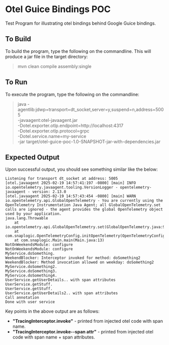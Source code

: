 # Otel Guice Bindings POC
Test Program for illustrating otel bindings behind Google Guice bindings.

## To Build

To build the program, type the following on the commandline. This will produce a jar file in the target directory:
> mvn clean compile assembly:single

## To Run

To execute the program, type the following on the commandline:
> java -agentlib:jdwp=transport=dt_socket,server=y,suspend=n,address=5005 \
 -javaagent:otel-javaagent.jar \
 -Dotel.exporter.otlp.endpoint=http://localhost:4317 \
 -Dotel.exporter.otlp.protocol=grpc \
 -Dotel.service.name=my-service \
 -jar target/otel-guice-poc-1.0-SNAPSHOT-jar-with-dependencies.jar

## Expected Output

Upon successful output, you should see something similar like the below:
```
Listening for transport dt_socket at address: 5005
[otel.javaagent 2025-02-19 14:57:41:197 -0800] [main] INFO io.opentelemetry.javaagent.tooling.VersionLogger - opentelemetry-javaagent - version: 2.13.0
[otel.javaagent 2025-02-19 14:57:43:454 -0800] [main] WARN io.opentelemetry.api.GlobalOpenTelemetry - You are currently using the OpenTelemetry Instrumentation Java Agent; all GlobalOpenTelemetry.set calls are ignored - the agent provides the global OpenTelemetry object used by your application.
java.lang.Throwable
	at io.opentelemetry.api.GlobalOpenTelemetry.set(GlobalOpenTelemetry.java:97)
	at com.snaplogic.OpenTelemetryConfig.initOpenTelemetry(OpenTelemetryConfig.java:26)
	at com.snaplogic.Main.main(Main.java:13)
NotOnWeekendsModule: configure
NotOnWeekendsModule: configure
MyService.doSomething.
WeekendBlocker: Interceptor invoked for method: doSomething2
WeekendBlocker: Method invocation allowed on weekday: doSomething2
MyService.doSomething2.
MyService.doSomething3.
MyService.doSomething4.
UserService.getUserDetails.. with span attributes
UserService.getStuff.
UserService.getStuff.
UserService.getUserDetails2.. with span attributes
Call annotation
Done with user service
```

Key points in the above output are as follows:
* **"TracingInterceptor.invoke"** - printed from injected otel code with span name.
* **"TracingInterceptor.invoke--span attr"** - printed from injected otel code with span name + span attributes.
